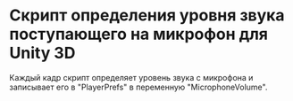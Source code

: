 Скрипт определения уровня звука поступающего на микрофон для Unity 3D
=====================================================================

Каждый кадр скрипт определяет уровень звука с микрофона и записывает его в "PlayerPrefs" в переменную "MicrophoneVolume".
